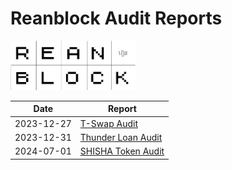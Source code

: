 # Reanblock Audit Reports

<img src="./reanblock-logo.png" alt="Reanblock" width="200" >

| Date       | Report                                                                               |
| ---------- | ------------------------------------------------------------------------------------ |
| 2023-12-27 | [T-Swap Audit](/reports/2023-12-27-tswap-audit.pdf) |
| 2023-12-31 | [Thunder Loan Audit](/reports/2023-12-31-thunder-loan.pdf) |
| 2024-07-01 | [SHISHA Token Audit](/reports/01-07-2024-shisha-token-trc20-audit.pdf) |
